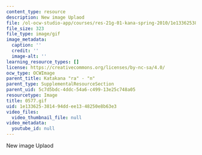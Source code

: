 ```yaml
---
content_type: resource
description: New image Uplaod
file: /ol-ocw-studio-app/courses/res-21g-01-kana-spring-2010/1e133625381494ddee1348250e8b63e3_0577.gif
file_size: 323
file_type: image/gif
image_metadata:
  caption: ''
  credit: ''
  image-alt: ''
learning_resource_types: []
license: https://creativecommons.org/licenses/by-nc-sa/4.0/
ocw_type: OCWImage
parent_title: Katakana "ra" - "n"
parent_type: SupplementalResourceSection
parent_uid: 5c7d5bdc-4ddc-54a6-c499-13e25c748a05
resourcetype: Image
title: 0577.gif
uid: 1e133625-3814-94dd-ee13-48250e8b63e3
video_files:
  video_thumbnail_file: null
video_metadata:
  youtube_id: null
---
```

New image Uplaod